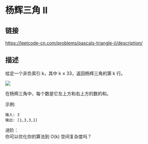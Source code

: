 # 杨辉三角 II

## 链接
https://leetcode-cn.com/problems/pascals-triangle-ii/description/

## 描述

给定一个非负索引 k，其中 k ≤ 33，返回杨辉三角的第 k 行。  

![](https://upload.wikimedia.org/wikipedia/commons/0/0d/PascalTriangleAnimated2.gif)  

在杨辉三角中，每个数是它左上方和右上方的数的和。 

示例:  
```text
输入: 3
输出: [1,3,3,1]
```

进阶：  
你可以优化你的算法到 O(k) 空间复杂度吗？  

